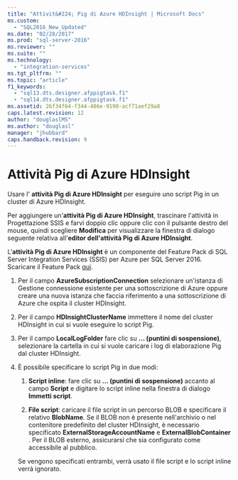 ```yaml
---
title: "Attivit&#224; Pig di Azure HDInsight | Microsoft Docs"
ms.custom: 
  - "SQL2016_New_Updated"
ms.date: "02/28/2017"
ms.prod: "sql-server-2016"
ms.reviewer: ""
ms.suite: ""
ms.technology: 
  - "integration-services"
ms.tgt_pltfrm: ""
ms.topic: "article"
f1_keywords: 
  - "sql13.dts.designer.afppigtask.f1"
  - "sql14.dts.designer.afppigtask.f1"
ms.assetid: 26f34f64-f344-486e-9190-acf71aef29a8
caps.latest.revision: 12
author: "douglaslMS"
ms.author: "douglasl"
manager: "jhubbard"
caps.handback.revision: 9
---
```

# Attivit&#224; Pig di Azure HDInsight
  Usare l' **attività Pig di Azure HDInsight** per eseguire uno script Pig in un cluster di Azure HDInsight. 
    
Per aggiungere un'**attività Pig di Azure HDInsight**, trascinare l'attività in Progettazione SSIS e farvi doppio clic oppure clic con il pulsante destro del mouse, quindi scegliere **Modifica** per visualizzare la finestra di dialogo seguente relativa all'**editor dell'attività Pig di Azure HDInsight**.  
  
 L'**attività Pig di Azure HDInsight** è un componente del Feature Pack di SQL Server Integration Services (SSIS) per Azure per SQL Server 2016. Scaricare il Feature Pack [qui](http://go.microsoft.com/fwlink/?LinkID=626967).  
  
1.  Per il campo **AzureSubscriptionConnection** selezionare un'istanza di Gestione connessione esistente per una sottoscrizione di Azure oppure creare una nuova istanza che faccia riferimento a una sottoscrizione di Azure che ospita il cluster HDInsight.  
  
2.  Per il campo **HDInsightClusterName** immettere il nome del cluster HDInsight in cui si vuole eseguire lo script Pig.  
  
3.  Per il campo **LocalLogFolder** fare clic su **… (puntini di sospensione)**, selezionare la cartella in cui si vuole caricare i log di elaborazione Pig dal cluster HDInsight.  
  
4.  È possibile specificare lo script Pig in due modi:  
  
    1.  **Script inline**: fare clic su **… (puntini di sospensione)** accanto al campo **Script** e digitare lo script inline nella finestra di dialogo **Immetti script**.  
  
    2.  **File script**: caricare il file script in un percorso BLOB e specificare il relativo **BlobName**. Se il BLOB non è presente nell'archivio o nel contenitore predefinito del cluster HDInsight, è necessario specificato **ExternalStorageAccountName** e **ExternalBlobContainer** . Per il BLOB esterno, assicurarsi che sia configurato come accessibile al pubblico.  
  
     Se vengono specificati entrambi, verrà usato il file script e lo script inline verrà ignorato.  
  
  
